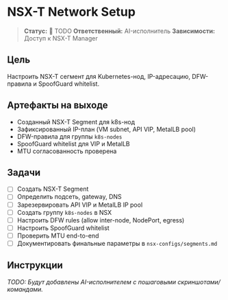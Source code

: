# NSX-T Network Setup

> **Статус:** 🔴 TODO
> **Ответственный:** AI-исполнитель
> **Зависимости:** Доступ к NSX-T Manager

## Цель
Настроить NSX-T сегмент для Kubernetes-нод, IP-адресацию, DFW-правила и SpoofGuard whitelist.

## Артефакты на выходе
- Созданный NSX-T Segment для k8s-нод
- Зафиксированный IP-план (VM subnet, API VIP, MetalLB pool)
- DFW-правила для группы `k8s-nodes`
- SpoofGuard whitelist для VIP и MetalLB
- MTU согласованность проверена

## Задачи
- [ ] Создать NSX-T Segment
- [ ] Определить подсеть, gateway, DNS
- [ ] Зарезервировать API VIP и MetalLB IP pool
- [ ] Создать группу `k8s-nodes` в NSX
- [ ] Настроить DFW rules (allow inter-node, NodePort, egress)
- [ ] Настроить SpoofGuard whitelist
- [ ] Проверить MTU end-to-end
- [ ] Документировать финальные параметры в `nsx-configs/segments.md`

## Инструкции

*TODO: Будут добавлены AI-исполнителем с пошаговыми скриншотами/командами.*
